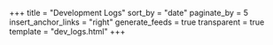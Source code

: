 +++
title = "Development Logs"
sort_by = "date"
paginate_by = 5
insert_anchor_links = "right"
generate_feeds = true
transparent = true
template = "dev_logs.html"
+++
